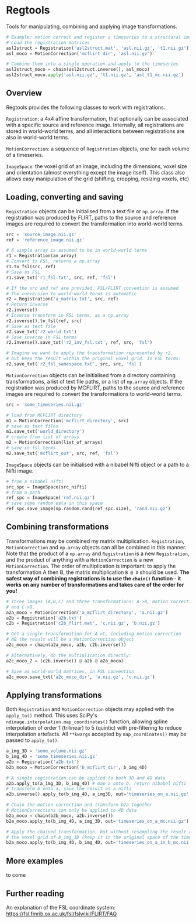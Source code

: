 # Regtools

Tools for manipulating, combining and applying image transformations.  

```python
# Example: motion correct and register a timeseries to a structural image
# Load the registration matrices 
asl2struct = Registration('asl2struct.mat', 'asl.nii.gz', 't1.nii.gz')
asl_moco = MotionCorrection('mcflirt_dir', 'asl.nii.gz')

# Combine them into a single operation and apply to the timeseries
asl2struct_moco = chain(asl2struct.inverse(), asl_moco)
asl2struct_moco.apply('asl.nii.gz', 't1.nii.gz', 'asl_t1_mc.nii.gz')
```

## Overview

Regtools provides the following classes to work with registrations. 

`Registration`: a 4x4 affine transformation, that optionally can be associated with a specific source and reference image. Internally, all registrations are stored in world-world terms, and all interactions between registrations are also in world-world terms. 

`MotionCorrection`: a sequence of `Registration` objects, one for each volume of a timeseries. 

`ImageSpace`: the voxel grid of an image, including the dimensions, voxel size and orientation (almost everything except the image itself). This class also allows easy manipulation of the grid (shifting, cropping, resizing voxels, etc)

## Loading, converting and saving

`Registration` objects can be initialised from a text file or `np.array`. If the registration was produced by FLIRT, paths to the source and reference images are required to convert the transformation into world-world terms. 

```python  
src = 'source_image.nii.gz'
ref = 'reference_image.nii.gz'

# A simple array is assumed to be in world-world terms
r1 = Registration(an_array)
# Convert to FSL, returns a np.array
r1.to_fsl(src, ref) 
# Save as FSL
r1.save_txt('r1_fsl.txt', src, ref, 'fsl') 

# If the src and ref are provided, FSL/FLIRT convention is assumed
# The conversion to world-world terms is automatic 
r2 = Registration('a_matrix.txt', src, ref)
# Return inverse
r2.inverse() 
# Inverse transform in FSL terms, as a np.array
r2.inverse().to_fsl(ref, src) 
# Save as text file 
r2.save_txt('r2_world.txt')
# Save inverse in FSL terms 
r2.inverse().save_txt('r2_inv_fsl.txt', ref, src, 'fsl') 

# Imagine we want to apply the transformation represented by r2, 
# but keep the result within the original voxel grid. In FSL terms: 
r2.save_txt('r2_fsl_samespace.txt', src, src, 'fsl')
```

`MotionCorrection` objects can be initialised from a directory containing transformations, a list of text file paths, or a list of `np.array` objects. If the registration was produced by MCFLIRT, paths to the source and reference images are required to convert the transformations to world-world terms. 

```python
src = 'some_timeseries.nii.gz'

# load from MCFLIRT directory
m1 = MotionCorrection('mcflirt_directory', src) 
# save as text files
m1.save_txt('world_directory') 
# create from list of arrays
m2 = MotionCorrection(list_of_arrays) 
# save in fsl terms
m2.save_txt('mcflirt_out', src, ref, 'fsl')
```

`ImageSpace` objects can be initialised with a nibabel Nifti object or a path to a Nifti image. 
```python
# from a nibabel nifti 
src_spc = ImageSpace(src_nifti) 
# from a path 
ref_spc = ImageSpace('ref.nii.gz') 
# save some random data in this space 
ref_spc.save_image(np.random.rand(ref_spc.size), 'rand.nii.gz') 
```

## Combining transformations

Transformations may be combined my matrix multiplication. `Registration`, `MotionCorrection` and `np.array` objects can all be combined in this manner. Note that the product of a `np.array` and `Registration` is a new `Registration`, and the product of anything with a `MotionCorrection` is a new `MotionCorrection`. The order of multiplication is important: to apply the transformation A then B, the matrix multiplication `B @ A` should be used. **The safest way of combining registrations is to use the `chain()` function - it works on any number of transformations and takes care of the order for you!**

```python
# Three images (A,B,C) and three transformations: A->B, motion correction for A, 
# and C->B. 
a2a_moco = MotionCorrection('a_mcflirt_directory', 'a.nii.gz')
a2b = Registration('a2b.txt')
c2b = Registration('c2b_flirt.mat', 'c.nii.gz', 'b.nii.gz')

# Get a single transformation for A->C, including motion correction 
# NB the result will be a MotionCorrection object 
a2c_moco = chain(a2a_moco, a2b, c2b.inverse())

# Alternatively, do the multiplication directly: 
a2c_moco_2 = (c2b.inverse() @ a2b @ a2a_moco)

# Save as world-world matrices, in FSL convention
a2c_moco.save_txt('a2c_moco_dir', 'a.nii.gz', 'c.nii.gz')
```

## Applying transformations 

Both `Registration` and `MotionCorrection` objects may applied with the `apply_to()` method. This uses SciPy's `ndimage.interpolation.map_coordinates()` function, allowing spline interpolation of order 1 (trilinear) to 5 (quintic) with pre-filtering to reduce interpolation artefacts. All `**kwargs` accepted by `map_coordinates()` may be passed to `apply_to()`. 

```python
a_img_3D = 'some_volume.nii.gz'
b_img_4D = 'some_timeseries.nii.gz'
a2b = Regisration('a2b.txt')
b2b_moco = MotionCorrection('b_mcflirt_dir', b_img_4D)

# A single registration can be applied to both 3D and 4D data
a2b.apply_to(a_img_3D, b_img_4D) # map a onto b, return nibabel nifti
# transform b onto a, save the result as a nifti 
a2b.inverse().apply_to(b_img_4D, a_img3D, out='timeseries_on_a.nii.gz')

# Chain the motion correction and transform b2a together 
# MotionCorrections can only be applied to 4D data 
b2a_moco = chain(b2b_moco, a2b.inverse())
b2a_moco.apply_to(b_img_4D, a_img_3D, out='timeseries_on_a_mc.nii.gz')

# Apply the chained transformation, but without resampling the result onto
# the voxel grid of b_img_3D (keep it in the original space of the timeseries)
b2a_moco.apply_to(b_img_4D, b_img_4D, out='timeseries_on_a_in_b_mc.nii.gz')
```

## More examples

to come 

## Further reading
An explanation of the FSL coordinate system: https://fsl.fmrib.ox.ac.uk/fsl/fslwiki/FLIRT/FAQ